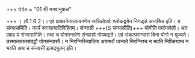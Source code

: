 +++
title = "01 श्री भगवानुवाच"

+++
।।6.1 6.2।। एवं प्राक्तनेनाध्यायगणेन साधितोऽर्थः श्लोकद्वयेन निगद्यते अनाश्रित इति। य संन्यासमिति। कार्यं स्वजात्यादिविहितम्। संन्यासी +++(S संन्यासीति)+++ योगीति पर्यायावेतौ। अत एवाह यं संन्यासमिति। तथा च योगमन्तरेण संन्यासो नोपपद्यते। एवं संकल्पसंन्यासं विना योगो न युज्यते। तस्मात्सततसंबद्धौ योगसंन्यासौ। न निरग्निरित्यादिना अयमर्थो ध्वन्यते निरग्निश्च न भवति निष्क्रियश्च न भवति अथ च संन्यासी इत्यद्भुतम् इति।
